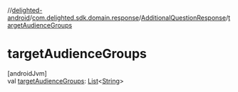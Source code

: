 //[delighted-android](../../../index.md)/[com.delighted.sdk.domain.response](../index.md)/[AdditionalQuestionResponse](index.md)/[targetAudienceGroups](target-audience-groups.md)

# targetAudienceGroups

[androidJvm]\
val [targetAudienceGroups](target-audience-groups.md): [List](https://kotlinlang.org/api/latest/jvm/stdlib/kotlin.collections/-list/index.html)&lt;[String](https://kotlinlang.org/api/latest/jvm/stdlib/kotlin/-string/index.html)&gt;
